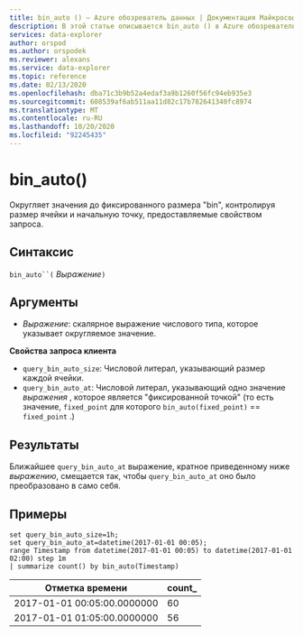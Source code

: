 ```yaml
---
title: bin_auto () — Azure обозреватель данных | Документация Майкрософт
description: В этой статье описывается bin_auto () в Azure обозреватель данных.
services: data-explorer
author: orspod
ms.author: orspodek
ms.reviewer: alexans
ms.service: data-explorer
ms.topic: reference
ms.date: 02/13/2020
ms.openlocfilehash: dba71c3b9b52a4edaf3a9b1260f56fc94eb935e3
ms.sourcegitcommit: 608539af6ab511aa11d82c17b782641340fc8974
ms.translationtype: MT
ms.contentlocale: ru-RU
ms.lasthandoff: 10/20/2020
ms.locfileid: "92245435"
---
```

# <a name="bin_auto"></a>bin_auto()

Округляет значения до фиксированного размера "bin", контролируя размер ячейки и начальную точку, предоставляемые свойством запроса.

## <a name="syntax"></a>Синтаксис

`bin_auto``(` *Выражение*`)`

## <a name="arguments"></a>Аргументы

* *Выражение*: скалярное выражение числового типа, которое указывает округляемое значение.

**Свойства запроса клиента**

* `query_bin_auto_size`: Числовой литерал, указывающий размер каждой ячейки.
* `query_bin_auto_at`: Числовой литерал, указывающий одно значение *выражения* , которое является "фиксированной точкой" (то есть значение, `fixed_point` для которого `bin_auto(fixed_point)` == `fixed_point` .)

## <a name="returns"></a>Результаты

Ближайшее `query_bin_auto_at` выражение, кратное приведенному ниже *выражению*, смещается так, чтобы `query_bin_auto_at` оно было преобразовано в само себя.

## <a name="examples"></a>Примеры

```kusto
set query_bin_auto_size=1h;
set query_bin_auto_at=datetime(2017-01-01 00:05);
range Timestamp from datetime(2017-01-01 00:05) to datetime(2017-01-01 02:00) step 1m
| summarize count() by bin_auto(Timestamp)
```

|Отметка времени                    | count_|
|-----------------------------|-------|
|2017-01-01 00:05:00.0000000  | 60    |
|2017-01-01 01:05:00.0000000  | 56    |